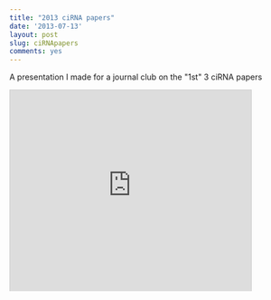```yaml
---
title: "2013 ciRNA papers"
date: '2013-07-13'
layout: post
slug: ciRNApapers
comments: yes
---
```

A presentation I made for a journal club on the "1st" 3 ciRNA papers

<iframe src="http://www.slideshare.net/slideshow/embed_code/26604922?rel=0" width="427" height="356" frameborder="0" marginwidth="0" marginheight="0" scrolling="no" style="border:1px solid #CCC; border-width:1px 1px 0; margin-bottom:5px; max-width: 100%;" allowfullscreen> </iframe>
